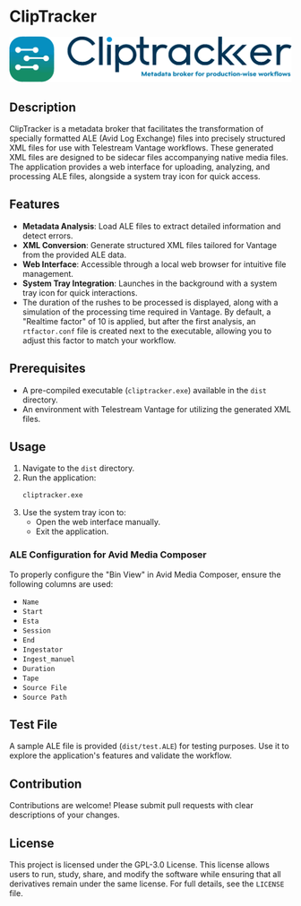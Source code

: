 # ClipTracker

![ClipTracker Logo](static/images/cliptracker.svg)


## Description

ClipTracker is a metadata broker that facilitates the transformation of specially formatted ALE (Avid Log Exchange) files into precisely structured XML files for use with Telestream Vantage workflows. These generated XML files are designed to be sidecar files accompanying native media files. The application provides a web interface for uploading, analyzing, and processing ALE files, alongside a system tray icon for quick access.

## Features

- **Metadata Analysis**: Load ALE files to extract detailed information and detect errors.
- **XML Conversion**: Generate structured XML files tailored for Vantage from the provided ALE data.
- **Web Interface**: Accessible through a local web browser for intuitive file management.
- **System Tray Integration**: Launches in the background with a system tray icon for quick interactions.
- The duration of the rushes to be processed is displayed, along with a simulation of the processing time required in Vantage. By default, a "Realtime factor" of 10 is applied, but after the first analysis, an `rtfactor.conf` file is created next to the executable, allowing you to adjust this factor to match your workflow.

## Prerequisites

- A pre-compiled executable (`cliptracker.exe`) available in the `dist` directory.
- An environment with Telestream Vantage for utilizing the generated XML files.

## Usage

1. Navigate to the `dist` directory.
2. Run the application:
   ```bash
   cliptracker.exe
   ```
3. Use the system tray icon to:
   - Open the web interface manually.
   - Exit the application.

### ALE Configuration for Avid Media Composer

To properly configure the "Bin View" in Avid Media Composer, ensure the following columns are used:

- `Name`
- `Start`
- `Esta`
- `Session`
- `End`
- `Ingestator`
- `Ingest_manuel`
- `Duration`
- `Tape`
- `Source File`
- `Source Path`

## Test File

A sample ALE file is provided (`dist/test.ALE`) for testing purposes. Use it to explore the application's features and validate the workflow.

## Contribution

Contributions are welcome! Please submit pull requests with clear descriptions of your changes.

## License

This project is licensed under the GPL-3.0 License. This license allows users to run, study, share, and modify the software while ensuring that all derivatives remain under the same license. For full details, see the `LICENSE` file.&#x20;
